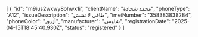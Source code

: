 [
  {
    "id": "m9ius2wxwy8ohwx1i",
    "clientName": "محمد شحادة",
    "phoneType": "A12",
    "issueDescription": "طافي لا تشش",
    "imeiNumber": "358383838284",
    "phoneColor": "أزرق",
    "manufacturer": "شاومي",
    "registrationDate": "2025-04-15T18:45:40.930Z",
    "status": "registered"
  }
]